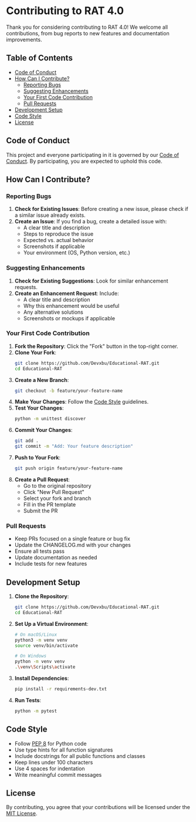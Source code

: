 # Contributing to RAT 4.0

Thank you for considering contributing to RAT 4.0! We welcome all contributions, from bug reports to new features and documentation improvements.

## Table of Contents

- [Code of Conduct](#code-of-conduct)
- [How Can I Contribute?](#how-can-i-contribute)
  - [Reporting Bugs](#reporting-bugs)
  - [Suggesting Enhancements](#suggesting-enhancements)
  - [Your First Code Contribution](#your-first-code-contribution)
  - [Pull Requests](#pull-requests)
- [Development Setup](#development-setup)
- [Code Style](#code-style)
- [License](#license)

## Code of Conduct

This project and everyone participating in it is governed by our [Code of Conduct](CODE_OF_CONDUCT.md). By participating, you are expected to uphold this code.

## How Can I Contribute?

### Reporting Bugs

1. **Check for Existing Issues**: Before creating a new issue, please check if a similar issue already exists.
2. **Create an Issue**: If you find a bug, create a detailed issue with:
   - A clear title and description
   - Steps to reproduce the issue
   - Expected vs. actual behavior
   - Screenshots if applicable
   - Your environment (OS, Python version, etc.)

### Suggesting Enhancements

1. **Check for Existing Suggestions**: Look for similar enhancement requests.
2. **Create an Enhancement Request**: Include:
   - A clear title and description
   - Why this enhancement would be useful
   - Any alternative solutions
   - Screenshots or mockups if applicable

### Your First Code Contribution

1. **Fork the Repository**: Click the "Fork" button in the top-right corner.
2. **Clone Your Fork**:
   ```bash
   git clone https://github.com/Devxbu/Educational-RAT.git
   cd Educational-RAT
   ```
3. **Create a New Branch**:
   ```bash
   git checkout -b feature/your-feature-name
   ```
4. **Make Your Changes**: Follow the [Code Style](#code-style) guidelines.
5. **Test Your Changes**:
   ```bash
   python -m unittest discover
   ```
6. **Commit Your Changes**:
   ```bash
   git add .
   git commit -m "Add: Your feature description"
   ```
7. **Push to Your Fork**:
   ```bash
   git push origin feature/your-feature-name
   ```
8. **Create a Pull Request**:
   - Go to the original repository
   - Click "New Pull Request"
   - Select your fork and branch
   - Fill in the PR template
   - Submit the PR

### Pull Requests

- Keep PRs focused on a single feature or bug fix
- Update the CHANGELOG.md with your changes
- Ensure all tests pass
- Update documentation as needed
- Include tests for new features

## Development Setup

1. **Clone the Repository**:
   ```bash
   git clone https://github.com/Devxbu/Educational-RAT.git
   cd Educational-RAT
   ```

2. **Set Up a Virtual Environment**:
   ```bash
   # On macOS/Linux
   python3 -m venv venv
   source venv/bin/activate

   # On Windows
   python -m venv venv
   .\venv\Scripts\activate
   ```

3. **Install Dependencies**:
   ```bash
   pip install -r requirements-dev.txt
   ```

4. **Run Tests**:
   ```bash
   python -m pytest
   ```

## Code Style

- Follow [PEP 8](https://www.python.org/dev/peps/pep-0008/) for Python code
- Use type hints for all function signatures
- Include docstrings for all public functions and classes
- Keep lines under 100 characters
- Use 4 spaces for indentation
- Write meaningful commit messages

## License

By contributing, you agree that your contributions will be licensed under the [MIT License](LICENSE).
